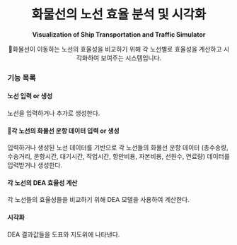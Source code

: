 <div align="center">
    
# 화물선의 노선 효율 분석 및 시각화

**Visualization of Ship Transportation and Traffic Simulator**

화물선이 이동하는 노선의 효율성을 비교하기 위해 각 노선별로 효율성을 계산하고 시각화하여 보여주는 시스템입니다.

</div>


### 기능 목록

#### 노선 입력 or 생성
노선을 입력하거나 추가로 생성한다.
    
#### 각 노선의 화물선 운항 데이터 입력 or 생성
입력하거나 생성된 노선 데이터를 기반으로 각 노선들의 화물선 운항 데이터 (총수송량, 수송거리, 운항시간, 대기시간, 작업시간, 항만비용, 자본비용, 선원수, 연료량) 데이터를 입력받거나 생성한다.

#### 각 노선의 DEA 효율성 계산
각 노선들의 효율성들을 비교하기 위해 DEA 모델을 사용하여 계산한다.

#### 시각화
DEA 결과값들을 도표와 지도위에 나타낸다.
